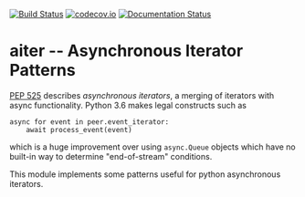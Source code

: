 [![Build Status](https://travis-ci.org/richardkiss/aiter.png?branch=master)](https://travis-ci.org/richardkiss/aiter)
[![codecov.io](https://codecov.io/github/richardkiss/aiter/coverage.svg?branch=master)](https://codecov.io/github/richardkiss/aiter)
[![Documentation Status](https://readthedocs.org/projects/aiter/badge/?version=latest)](https://aiter.readthedocs.io/en/latest/?badge=latest)



aiter -- Asynchronous Iterator Patterns
=======================================


[PEP 525](https://www.python.org/dev/peps/pep-0525/) describes *asynchronous iterators*, a merging of iterators with async functionality. Python 3.6 makes legal constructs such as

```
async for event in peer.event_iterator:
    await process_event(event)
```

which is a huge improvement over using `async.Queue` objects which have no built-in way to determine "end-of-stream" conditions.

This module implements some patterns useful for python asynchronous iterators.

